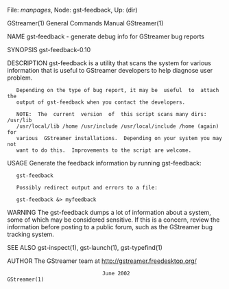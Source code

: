 File: *manpages*,  Node: gst-feedback,  Up: (dir)

GStreamer(1)                General Commands Manual               GStreamer(1)



NAME
       gst-feedback - generate debug info for GStreamer bug reports

SYNOPSIS
       gst-feedback-0.10

DESCRIPTION
       gst-feedback is a utility that scans the system for various information
       that is useful to GStreamer developers to help diagnose user problem.

       Depending on the type of bug report, it may be  useful  to  attach  the
       output of gst-feedback when you contact the developers.

       NOTE:  The  current  version  of  this script scans many dirs: /usr/lib
       /usr/local/lib /home /usr/include /usr/local/include /home (again)  for
       various  GStreamer installations.  Depending on your system you may not
       want to do this.  Improvements to the script are welcome.

USAGE
       Generate the feedback information by running gst-feedback:

       gst-feedback

       Possibly redirect output and errors to a file:

       gst-feedback &> myfeedback

WARNING
       The gst-feedback dumps a lot of information about  a  system,  some  of
       which  may  be  considered sensitive.  If this is a concern, review the
       information before posting to a public forum, such as the GStreamer bug
       tracking system.

SEE ALSO
       gst-inspect(1), gst-launch(1), gst-typefind(1)

AUTHOR
       The GStreamer team at http://gstreamer.freedesktop.org/



                                   June 2002                      GStreamer(1)
